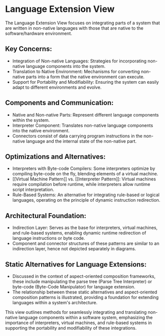 # Language Extension View
The Language Extension View focuses on integrating parts of a system that are written in non-native languages with those that are native to the software/hardware environment.

## Key Concerns:
- Integration of Non-native Languages: Strategies for incorporating non-native language components into the system.
- Translation to Native Environment: Mechanisms for converting non-native parts into a form that the native environment can execute.
- Support for Portability and Modifiability: Ensuring the system can easily adapt to different environments and evolve.

## Components and Communication:
- Native and Non-native Parts: Represent different language components within the system.
- Interpreter Component: Translates non-native language components into the native environment.
- Connectors consist of data carrying program instructions in the non-native language and the internal state of the non-native part.

## Optimizations and Alternatives:
- Interpreters with Byte-code Compilers: Some interpreters optimize by compiling byte-code on the fly, blending elements of a virtual machine.
- [[Virtual Machine Pattern]] vs. [[Interpreter Pattern]]: Virtual machines require compilation before runtime, while interpreters allow runtime script interpretation.
- Rule-Based Systems: An alternative for integrating rule-based or logical languages, operating on the principle of dynamic instruction redirection.

## Architectural Foundation:
- Indirection Layer: Serves as the base for interpreters, virtual machines, and rule-based systems, enabling dynamic runtime redirection of language instructions or byte code.
- Component and connector structures of these patterns are similar to an indirection layer, hence not depicted separately in diagrams.

## Static Alternatives for Language Extensions:
- Discussed in the context of aspect-oriented composition frameworks, these include manipulating the parse tree (Parse Tree Interpreter) or byte-code (Byte-Code Manipulator) for language extension.
- The relationship between these static alternatives and aspect-oriented composition patterns is illustrated, providing a foundation for extending languages within a system's architecture.

This view outlines methods for seamlessly integrating and translating non-native language components within a software system, emphasizing the importance of interpreters, virtual machines, and rule-based systems in supporting the portability and modifiability of these integrations.
